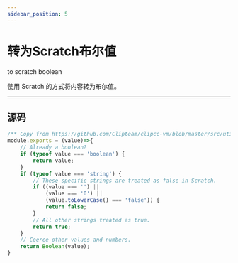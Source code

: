 ```yaml
---
sidebar_position: 5
---
```


# 转为Scratch布尔值

to scratch boolean

使用 Scratch 的方式将内容转为布尔值。

***
## 源码
```js title="/myjs/to_scratch_boolean.js"
/** Copy from https://github.com/Clipteam/clipcc-vm/blob/master/src/util/cast.js#L49 */
module.exports = (value)=>{
    // Already a boolean?
    if (typeof value === 'boolean') {
        return value;
    }
    if (typeof value === 'string') {
        // These specific strings are treated as false in Scratch.
        if ((value === '') ||
            (value === '0') ||
            (value.toLowerCase() === 'false')) {
            return false;
        }
        // All other strings treated as true.
        return true;
    }
    // Coerce other values and numbers.
    return Boolean(value);
}
```
